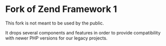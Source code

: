 # Fork of Zend Framework 1

This fork is not meant to be used by the public.

It drops several components and features in order to provide compatibility with newer PHP versions for our legacy
projects.
